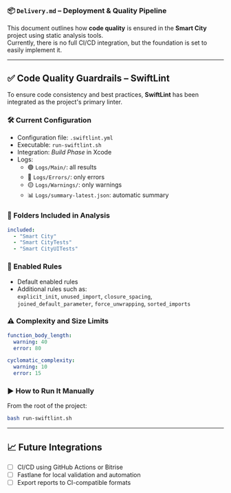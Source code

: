 ### 📦 `Delivery.md` – Deployment & Quality Pipeline

This document outlines how **code quality** is ensured in the **Smart City** project using static analysis tools.  
Currently, there is no full CI/CD integration, but the foundation is set to easily implement it.

---

## ✅ Code Quality Guardrails – SwiftLint

To ensure code consistency and best practices, **SwiftLint** has been integrated as the project's primary linter.

### 🛠 Current Configuration

- Configuration file: `.swiftlint.yml`
- Executable: `run-swiftlint.sh`
- Integration: *Build Phase* in Xcode
- Logs:  
  - 🟢 `Logs/Main/`: all results  
  - 🔴 `Logs/Errors/`: only errors  
  - 🟡 `Logs/Warnings/`: only warnings  
  - 📊 `Logs/summary-latest.json`: automatic summary

### 📂 Folders Included in Analysis

```yaml
included:
  - "Smart City"
  - "Smart CityTests"
  - "Smart CityUITests"
```

### 🧹 Enabled Rules

- Default enabled rules
- Additional rules such as:  
  `explicit_init`, `unused_import`, `closure_spacing`, `joined_default_parameter`, `force_unwrapping`, `sorted_imports`

### ⚠️ Complexity and Size Limits

```yaml
function_body_length:
  warning: 40
  error: 80

cyclomatic_complexity:
  warning: 10
  error: 15
```

### ▶️ How to Run It Manually

From the root of the project:

```bash
bash run-swiftlint.sh
```

---

## 📈 Future Integrations

- [ ] CI/CD using GitHub Actions or Bitrise  
- [ ] Fastlane for local validation and automation  
- [ ] Export reports to CI-compatible formats
